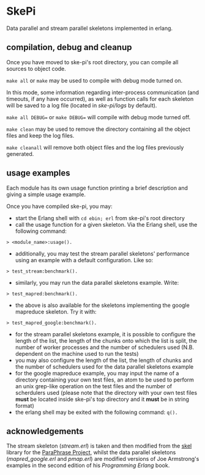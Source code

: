 # SkePi
Data parallel and stream parallel skeletons implemented in erlang.

## compilation, debug and cleanup
Once you have moved to ske-pi's root directory, you can compile all sources to object code.


` make all ` or ` make ` may be used to compile with debug mode turned on.

In this mode, some information regarding inter-process communication (and timeouts, if any have occurred), as well as function calls for each skeleton will be saved to a log file (located in *ske-pi/logs* by default).

` make all DEBUG= ` or ` make DEBUG= ` will compile with debug mode turned off.

` make clean ` may be used to remove the directory containing all the object files and keep the log files.

` make cleanall ` will remove both object files and the log files previously generated.

## usage examples
Each module has its own usage function printing a brief description and giving a simple usage example.


Once you have compiled ske-pi, you may:
* start the Erlang shell with ` cd ebin; erl ` from ske-pi's root directory
* call the usage function for a given skeleton. Via the Erlang shell, use the following command:
```
> <module_name>:usage().
```

* additionally, you may test the stream parallel skeletons' performance using an example with a default configuration. Like so:
```
> test_stream:benchmark().
```

* similarly, you may run the data parallel skeletons example. Write:
```
> test_mapred:benchmark().
```

* the above is also available for the skeletons implementing the google mapreduce skeleton. Try it with:
```
> test_mapred_google:benchmark().
```

* for the stream parallel skeletons example, it is possible to configure the length of the list, the length of the chunks onto which the list is split, the number of worker processes and the number of schedulers used (N.B. dependent on the machine used to run the tests)
* you may also configure the length of the list, the length of chunks and the number of schedulers used for the data parallel skeletons example
* for the google mapreduce example, you may input the name of a directory containing your own test files, an atom to be used to perform an unix grep-like operation on the test files and the number of scherdulers used (please note that the directory with your own test files **must** be located inside ske-pi's top directory and it **must** be in string format)
* the erlang shell may be exited with the following command: ` q(). `

## acknowledgements
The stream skeleton (*stream.erl*) is taken and then modified from the [skel](https://github.com/ParaPhrase/skel) library for the [ParaPhrase Project](http://calvados.di.unipi.it/paragroup/projects/), whilst the data parallel skeletons (*mapred_google.erl* and *pmap.erl*) are modified versions of Joe Armstrong's examples in the second edition of his *Programming Erlang* book.
